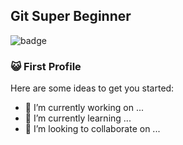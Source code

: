 ## Git Super Beginner

![badge](https://img.shields.io/badge/PANZER)

### 😺 First Profile
Here are some ideas to get you started:

- 🔭 I’m currently working on ...
- 🌱 I’m currently learning ...
- 👯 I’m looking to collaborate on ...

